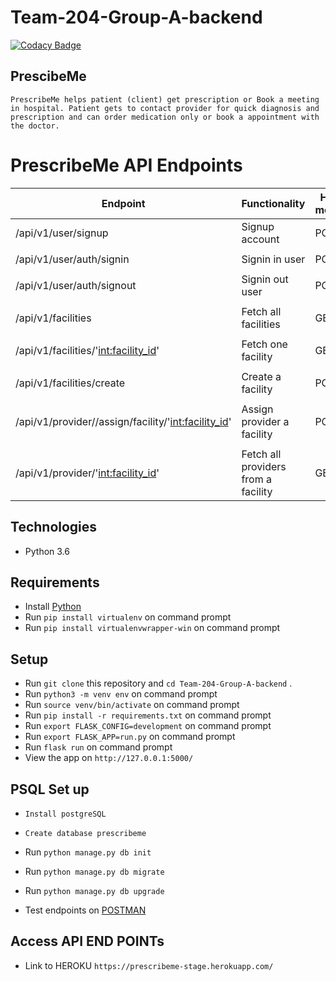 # Team-204-Group-A-backend
[![Codacy Badge](https://app.codacy.com/project/badge/Grade/37b0280f42fd4fa5a98d051ad69602ce)](https://www.codacy.com/gh/BuildForSDGCohort2/Team-204-Group-A-backend?utm_source=github.com&amp;utm_medium=referral&amp;utm_content=BuildForSDGCohort2/Team-204-Group-A-backend&amp;utm_campaign=Badge_Grade)

## PrescibeMe
```
PrescribeMe helps patient (client) get prescription or Book a meeting in hospital. Patient gets to contact provider for quick diagnosis and prescription and can order medication only or book a appointment with the doctor.
```

# PrescribeMe API Endpoints
|Endpoint                                             | Functionality                       |HTTP method 
|-----------------------------------------------------|-------------------------------------|-------------
|/api/v1/user/signup                                  |Signup account                       |POST 
|                                                     |                                     |
|/api/v1/user/auth/signin                             |Signin in user                       |POST
|                                                     |                                     |
|/api/v1/user/auth/signout                            |Signin out user                      |POST
|                                                     |                                     |
|/api/v1/facilities                                   | Fetch all facilities                |GET
|                                                     |                                     |
|/api/v1/facilities/'<int:facility_id>'               |Fetch one facility                   |GET
|                                                     |                                     |
|/api/v1/facilities/create                            |Create a facility                    |POST
|                                                     |                                     |
|/api/v1/provider//assign/facility/'<int:facility_id>' |Assign provider a facility           |POST
|                                                     |                                     |
|/api/v1/provider/'<int:facility_id>'                  |Fetch all providers from a facility  |GET



## Technologies

* Python 3.6

## Requirements

* Install [Python](https://www.python.org/downloads/)
* Run `pip install virtualenv` on command prompt
* Run `pip install virtualenvwrapper-win` on command prompt

## Setup

* Run `git clone` this repository and `cd Team-204-Group-A-backend` .
* Run `python3 -m venv env` on command prompt
* Run `source venv/bin/activate` on command prompt
* Run `pip install -r requirements.txt` on command prompt
* Run `export FLASK_CONFIG=development` on command prompt
* Run `export FLASK_APP=run.py` on command prompt
* Run `flask run` on command prompt
* View the app on `http://127.0.0.1:5000/`

## PSQL Set up
* `Install postgreSQL`
* `Create database prescribeme`
* Run `python manage.py db init`
* Run `python manage.py db migrate`
* Run `python manage.py db upgrade`

* Test endpoints on [POSTMAN](https://www.postman.com/)

## Access API END POINTs

* Link to HEROKU `https://prescribeme-stage.herokuapp.com/`